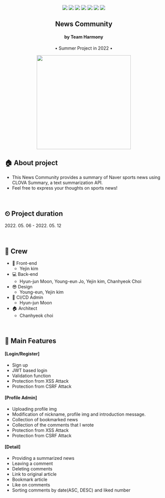 <div align="center">

  <p>
      <img src="https://img.shields.io/badge/Python-3.8-007396?style=flat-square&logo=python&logoColor=blue"/>
      <img src="https://img.shields.io/badge/Javascript-grey?style=flat-square&logo=javascript&logoColor=yellow"/>
      <img src="https://img.shields.io/badge/jquery-1.4.1-007396?style=flat-square&logo=jquery&logoColor=pink"/>
      <img src="https://img.shields.io/badge/ajax-grey?style=flat-square&logo="ajax"/>
      <img src="https://img.shields.io/badge/aws-grey?style=flat-square&logo=Amazon AWS"/>
      <img src="https://img.shields.io/badge/GitHub Actions-grey?style=flat-square&logo=GitHub Actions"/>
      <img src="https://img.shields.io/badge/Bulma-grey?style=flat-square&logo=bulma"/>
</p>
<h2>News Community</h2>
<h4>by Team Harmony</h4>
<p> • Summer Project in 2022 •</p>

  <p>
    <img src="https://user-images.githubusercontent.com/68278903/167773592-0153f6d8-f187-4fbf-b747-088b864d2785.jpg" width="300px" />
  </p>
</div>

## 🏠 About project
- This News Community provides a summary of Naver sports news using CLOVA Summary, a text summarization API.</br>
- Feel free to express your thoughts on sports news!
<br/>

## ⏲  Project duration
<p>2022. 05. 06 - 2022. 05. 12</p>
<br/>

## 🧙 Crew
- :lipstick: Front-end
  - Yejin kim
- :computer: Back-end
  - Hyun-jun Moon, Young-eun Jo, Yejin kim, Chanhyeok Choi
- 😎 Design
  - Young-eun, Yejin kim
- 📌 CI/CD Admin
  - Hyun-jun Moon
- 🏠 Architect
  - Chanhyeok choi
<br/>
 
## 📌 Main Features
#### [Login/Register] 
- Sign up
- JWT based login
- Validation function
- Protection from XSS Attack
- Protection from CSRF Attack

#### [Profile Admin] 
- Uploading profile img  
- Modification of nickname, profile img and introduction message.
- Collection of bookmarked news
- Collection of the comments that I wrote
- Protection from XSS Attack
- Protection from CSRF Attack

#### [Detail] 
- Providing a summarized news
- Leaving a comment
- Deleting comments
- Link to original article
- Bookmark article
- Like on comments
- Sorting comments by date(ASC, DESC) and liked number




